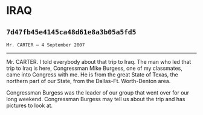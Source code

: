 # IRAQ
## `7d47fb45e4145ca48d61e8a3b05a5fd5`
`Mr. CARTER — 4 September 2007`

---


Mr. CARTER. I told everybody about that trip to Iraq. The man who led 
that trip to Iraq is here, Congressman Mike Burgess, one of my 
classmates, came into Congress with me. He is from the great State of 
Texas, the northern part of our State, from the Dallas-Ft. Worth-Denton 
area.

Congressman Burgess was the leader of our group that went over for 
our long weekend. Congressman Burgess may tell us about the trip and 
has pictures to look at.